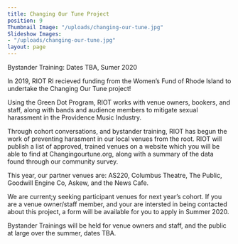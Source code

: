 ```yaml
---
title: Changing Our Tune Project
position: 9
Thumbnail Image: "/uploads/changing-our-tune.jpg"
Slideshow Images:
- "/uploads/changing-our-tune.jpg"
layout: page
---
```


Bystander Training: Dates TBA, Sumer 2020

In 2019, RIOT RI recieved funding from the Women’s Fund of Rhode Island to undertake the Changing Our Tune project!
 
Using the Green Dot Program, RIOT works with venue owners, bookers, and staff, along with bands and audience members to mitigate sexual harassment in the Providence Music Industry.
 
Through cohort conversations, and bystander training, RIOT has begun the work of preventing harasment in our local venues from the root. RIOT will publish a list of approved, trained venues on a website which you will be able to find at Changingourtune.org, along with a summary of the data found through our community survey. 
 
This year, our partner venues are: AS220, Columbus Theatre, The Public, Goodwill Engine Co, Askew, and the News Cafe. 

We are current;y seeking participant venues for next year’s cohort. If you are a venue owner/staff member, and your are intersted in being contacted about this project, a form will be available for you to apply in Summer 2020. 
 
Bystander Trainings will be held for venue owners and staff, and the public at large over the summer, dates TBA.
